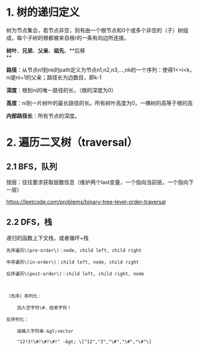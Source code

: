 # 1. 树的递归定义

树为节点集合，若节点非空，则有由一个根节点和0个或多个非空的（子）树组成，每个子树的根都被来自根r的一条有向边所连接。

**树叶**、**兄弟**、**父亲**、**祖先**、**后移    
**

**路径**：从节点n1到nk的path定义为节点n1,n2,n3,…,nk的一个序列：使得1&lt;=i&lt;k，ni是ni+1的父亲；路径长为边数目，即k-1

**深度**：根到ni的唯一路径的长，（根的深度为0）

**高度**：ni到一片树叶的最长路径的长。所有树叶高度为0，一棵树的高等于根的高

**内部路径长**：所有节点的深度。

# 2. 遍历二叉树（traversal）

## 2.1 BFS，队列

按层：往往要求获取层数信息（维护两个last变量，一个指向当前层，一个指向下一层）

https://leetcode.com/problems/binary-tree-level-order-traversal

## 2.2 DFS，栈

递归的函数上下文栈，或者循环+栈

```
先序遍历\(pre-order\)：node, child left, child right

中序遍历\(in-order\)：child left, node, child right

后序遍历\(post-order\)：child left, child right, node



（先序）序列化：

    加入空字符\#、结束字符！

反序列化：

    由输入字符串-&gt;vector

    "12!3!\#!\#!\#!" -&gt; \["12","3","\#","\#","\#"\]
```



